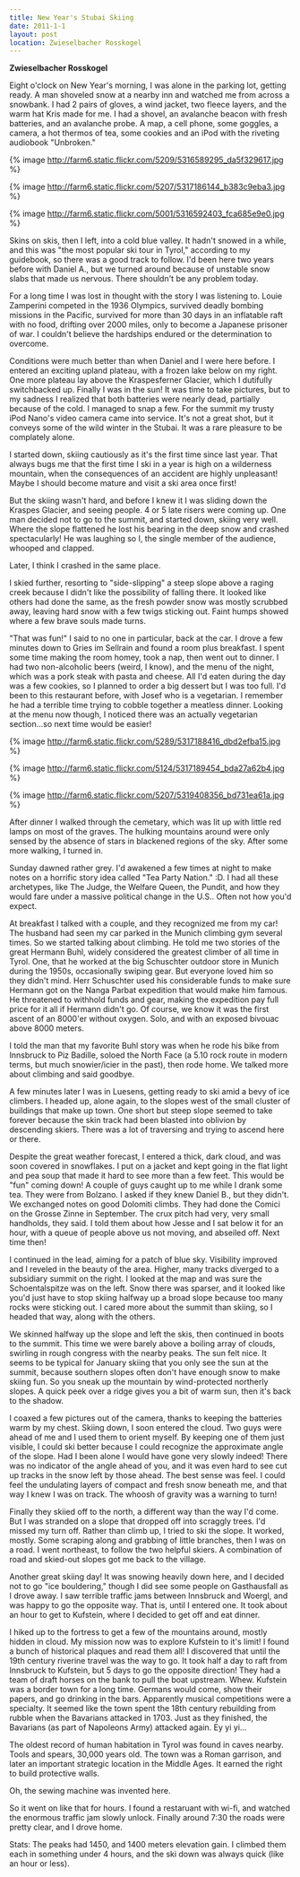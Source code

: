 ```yaml
---
title: New Year's Stubai Skiing
date: 2011-1-1
layout: post
location: Zwieselbacher Rosskogel
---
```


**Zwieselbacher Rosskogel**
  
  
Eight o'clock on New Year's morning, I was alone in the parking lot, getting
ready. A man shoveled snow at a nearby inn and watched me from across a
snowbank. I had 2 pairs of gloves, a wind jacket, two fleece layers, and
the warm hat Kris made for me. I had a shovel, an avalanche beacon with
fresh batteries, and an avalanche probe. A map, a cell phone, some goggles,
a camera, a hot thermos of tea, some cookies and an iPod with the riveting
audiobook "Unbroken."
  
  
{% image http://farm6.static.flickr.com/5209/5316589295_da5f329617.jpg %}
  
{% image http://farm6.static.flickr.com/5207/5317186144_b383c9eba3.jpg %}
  
{% image http://farm6.static.flickr.com/5001/5316592403_fca685e9e0.jpg %}
  
  
Skins on skis, then I left, into a cold blue valley. It hadn't snowed
in a while, and this was "the most popular ski tour in Tyrol," according
to my guidebook, so there was a good track to follow. I'd been here two
years before with Daniel A., but we turned around because of unstable snow
slabs that made us nervous. There shouldn't be any problem today.
  
  
For a long time I was lost in thought with the story I was listening to.
Louie Zamperini competed in the 1936 Olympics, survived deadly bombing
missions in the Pacific, survived for more than 30 days in an inflatable
raft with no food, drifting over 2000 miles, only to become a Japanese
prisoner of war. I couldn't believe the hardships endured or the determination
to overcome.
  
  
Conditions were much better than when Daniel and I were here before. I
entered an exciting upland plateau, with a frozen lake below on my right.
One more plateau lay above the Kraspesferner Glacier, which I dutifully
switchbacked up. Finally I was in the sun! It was time to take pictures,
but to my sadness I realized that both batteries were nearly dead, partially
because of the cold. I managed to snap a few. For the summit my trusty
iPod Nano's video camera came into service. It's not a great shot, but
it conveys some of the wild winter in the Stubai. It was a rare pleasure
to be complately alone.
  
  
I started down, skiing cautiously as it's the first time since last year.
That always bugs me that the first time I ski in a year is high on a wilderness
mountain, when the consequences of an accident are highly unpleasant! Maybe
I should become mature and visit a ski area once first!
  
  
But the skiing wasn't hard, and before I knew it I was sliding down the
Kraspes Glacier, and seeing people. 4 or 5 late risers were coming up.
One man decided not to go to the summit, and started down, skiing very
well. Where the slope flattened he lost his bearing in the deep snow and
crashed spectacularly! He was laughing so I, the single member of the audience,
whooped and clapped.
  
  
Later, I think I crashed in the same place.
  
  
I skied further, resorting to "side-slipping" a steep slope above a raging
creek because I didn't like the possibility of falling there. It looked
like others had done the same, as the fresh powder snow was mostly scrubbed
away, leaving hard snow with a few twigs sticking out. Faint humps showed
where a few brave souls made turns.
  
  
"That was fun!" I said to no one in particular, back at the car. I drove
a few minutes down to Gries im Sellrain and found a room plus breakfast.
I spent some time making the room homey, took a nap, then went out to dinner.
I had two non-alcoholic beers (weird, I know), and the menu of the night,
which was a pork steak with pasta and cheese. All I'd eaten during the
day was a few cookies, so I planned to order a big dessert but I was too
full. I'd been to this restaurant before, with Josef who is a vegetarian.
I remember he had a terrible time trying to cobble together a meatless
dinner. Looking at the menu now though, I noticed there was an actually
vegetarian section...so next time would be easier!
  
  
{% image http://farm6.static.flickr.com/5289/5317188416_dbd2efba15.jpg %}
  
{% image http://farm6.static.flickr.com/5124/5317189454_bda27a62b4.jpg %}
  
{% image http://farm6.static.flickr.com/5207/5319408356_bd731ea61a.jpg %}
  
  
After dinner I walked through the cemetary, which was lit up with little
red lamps on most of the graves. The hulking mountains around were only
sensed by the absence of stars in blackened regions of the sky. After some
more walking, I turned in.
  
  
Sunday dawned rather grey. I'd awakened a few times at night to make notes
on a horrific story idea called "Tea Party Nation." :D. I had all these
archetypes, like The Judge, the Welfare Queen, the Pundit, and how they
would fare under a massive political change in the U.S.. Often not how
you'd expect.
  
  
At breakfast I talked with a couple, and they recognized me from my car!
The husband had seen my car parked in the Munich climbing gym several times.
So we started talking about climbing. He told me two stories of the great
Hermann Buhl, widely considered the greatest climber of all time in Tyrol.
One, that he worked at the big Schuschter outdoor store in Munich during
the 1950s, occasionally swiping gear. But everyone loved him so they didn't
mind. Herr Schuschter used his considerable funds to make sure Hermann
got on the Nanga Parbat expedition that would make him famous. He threatened
to withhold funds and gear, making the expedition pay full price for it
all if Hermann didn't go. Of course, we know it was the first ascent of
an 8000'er without oxygen. Solo, and with an exposed bivouac above 8000
meters.
  
  
I told the man that my favorite Buhl story was when he rode his bike from
Innsbruck to Piz Badille, soloed the North Face (a 5.10 rock route in modern
terms, but much snowier/icier in the past), then rode home. We talked more
about climbing and said goodbye.
  
  
A few minutes later I was in Luesens, getting ready to ski amid a bevy
of ice climbers. I headed up, alone again, to the slopes west of the small
cluster of buildings that make up town. One short but steep slope seemed
to take forever because the skin track had been blasted into oblivion by
descending skiers. There was a lot of traversing and trying to ascend here
or there.
  
  
Despite the great weather forecast, I entered a thick, dark cloud, and
was soon covered in snowflakes. I put on a jacket and kept going in the
flat light and pea soup that made it hard to see more than a few feet.
This would be "fun" coming down! A couple of guys caught up to me while
I drank some tea. They were from Bolzano. I asked if they knew Daniel B.,
but they didn't. We exchanged notes on good Dolomiti climbs. They had done
the Comici on the Grosse Zinne in September. The crux pitch had very, very
small handholds, they said. I told them about how Jesse and I sat below
it for an hour, with a queue of people above us not moving, and abseiled
off. Next time then!
  
  
I continued in the lead, aiming for a patch of blue sky. Visibility improved
and I reveled in the beauty of the area. Higher, many tracks diverged to
a subsidiary summit on the right. I looked at the map and was sure the
Schoentalspitze was on the left. Snow there was sparser, and it looked
like you'd just have to stop skiing halfway up a broad slope because too
many rocks were sticking out. I cared more about the summit than skiing,
so I headed that way, along with the others.
  
  
We skinned halfway up the slope and left the skis, then continued in boots
to the summit. This time we were barely above a boiling array of clouds,
swirling in rough congress with the nearby peaks. The sun felt nice. It
seems to be typical for January skiing that you only see the sun at the
summit, because southern slopes often don't have enough snow to make skiing
fun. So you sneak up the mountain by wind-protected northerly slopes. A
quick peek over a ridge gives you a bit of warm sun, then it's back to
the shadow.
  
  
I coaxed a few pictures out of the camera, thanks to keeping the batteries
warm by my chest. Skiing down, I soon entered the cloud. Two guys were
ahead of me and I used them to orient myself. By keeping one of them just
visible, I could ski better because I could recognize the approximate angle
of the slope. Had I been alone I would have gone very slowly indeed! There
was no indicator of the angle ahead of you, and it was even hard to see
cut up tracks in the snow left by those ahead. The best sense was feel.
I could feel the undulating layers of compact and fresh snow beneath me,
and that way I knew I was on track. The whoosh of gravity was a warning
to turn!
  
  
Finally they skiied off to the north, a different way than the way I'd
come. But I was stranded on a slope that dropped off into scraggly trees.
I'd missed my turn off. Rather than climb up, I tried to ski the slope.
It worked, mostly. Some scraping along and grabbing of little branches,
then I was on a road. I went northeast, to follow the two helpful skiers.
A combination of road and skied-out slopes got me back to the village.
  
  
Another great skiing day! It was snowing heavily down here, and I decided
not to go "ice bouldering," though I did see some people on Gasthausfall
as I drove away. I saw terrible traffic jams between Innsbruck and Woergl,
and was happy to go the opposite way. That is, until I entered one. It
took about an hour to get to Kufstein, where I decided to get off and eat
dinner.
  
  
I hiked up to the fortress to get a few of the mountains around, mostly
hidden in cloud. My mission now was to explore Kufstein to it's limit!
I found a bunch of historical plaques and read them all! I discovered that
until the 19th century riverine travel was the way to go. It took half
a day to raft from Innsbruck to Kufstein, but 5 days to go the opposite
direction! They had a team of draft horses on the bank to pull the boat
upstream. Whew. Kufstein was a border town for a long time. Germans would
come, show their papers, and go drinking in the bars. Apparently musical
competitions were a specialty. It seemed like the town spent the 18th century
rebuilding from rubble when the Bavarians attacked in 1703\. Just as they
finished, the Bavarians (as part of Napoleons Army) attacked again. Ey
yi yi...
  
  
The oldest record of human habitation in Tyrol was found in caves nearby.
Tools and spears, 30,000 years old. The town was a Roman garrison, and
later an important strategic location in the Middle Ages. It earned the
right to build protective walls.
  
  
Oh, the sewing machine was invented here.
  
  
So it went on like that for hours. I found a restaruant with wi-fi, and
watched the enormous traffic jam slowly unlock. Finally around 7:30 the
roads were pretty clear, and I drove home.
  
  
Stats: The peaks had 1450, and 1400 meters elevation gain. I climbed them
each in something under 4 hours, and the ski down was always quick (like
an hour or less).
